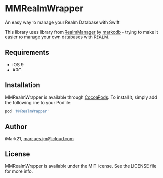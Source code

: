 # MMRealmWrapper
An easy way to manage your Realm Database with Swift

This library uses library from [RealmManager](https://github.com/markcdb/RealmManager) by [markcdb](https://github.com/markcdb) - trying to make it easier to manage your own databases with REALM. 

## Requirements

- iOS 9 
- ARC

## Installation

MMRealmWrapper is available through [CocoaPods](http://cocoapods.org). To install
it, simply add the following line to your Podfile:

```ruby
pod 'MMRealmWrapper'
```

## Author

iMark21, marques.jm@icloud.com

## License

MMRealmWrapper is available under the MIT license. See the LICENSE file for more info.
